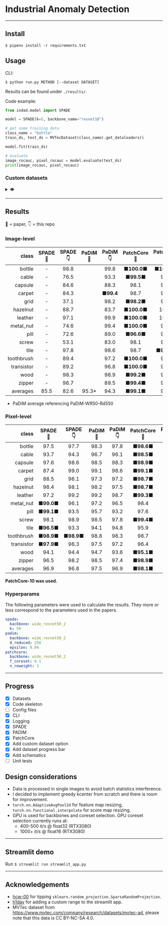 # Industrial Anomaly Detection
---

## Install

```shell
$ pipenv install -r requirements.txt
```

## Usage

CLI:
```shell
$ python run.py METHOD [--dataset DATASET]
```
Results can be found under `./results/`.

Code example:
```python
from indad.model import SPADE

model = SPADE(k=5, backbone_name="resnet18")

# get some training data
class_name = "bottle"
train_ds, test_ds = MVTecDataset(class_name).get_dataloaders()

model.fit(train_ds)

# evaluate
image_rocauc, pixel_rocauc = model.evaluate(test_ds)
print(image_rocauc, pixel_rocauc)
```

### Custom datasets
<details>
  <summary> 👁️ </summary>

Check out one of the downloaded MVTec datasets.
Naming of images should correspond among folders.
Right now there is no support for no ground truth pixel masks.

```
📂datasets
 ┗ 📂your_custom_dataset
  ┣ 📂 ground_truth/defective
  ┃ ┣ 📂 defect_type_1
  ┃ ┗ 📂 defect_type_2
  ┣ 📂 test
  ┃ ┣ 📂 defect_type_1
  ┃ ┣ 📂 defect_type_2
  ┃ ┗ 📂 good
  ┗ 📂 train/good
```

```shell
$ python run.py METHOD --dataset your_custom_dataset
```
</details>

---

## Results

📝 = paper, 👇 = this repo

### Image-level

| class      | SPADE 📝 | SPADE 👇 | PaDiM 📝   | PaDiM 👇 | PatchCore 📝 | PatchCore 👇 |
|-----------:|:--------:|:--------:|:----------:|:--------:|:------------:|:------------:|
| bottle     | -        | 98.8     |            | 99.8     | ■**100.0**■  | ■**100.0**■  |
| cable      | -        | 76.5     |            | 93.3     | ■**99.5**■   | 96.2         |
| capsule    | -        | 84.6     |            | 88.3     | 98.1         | 95.3         |
| carpet     | -        | 84.3     |            | ■**99.4**| 98.7         | 98.7         |
| grid       | -        | 37.1     |            | 98.2     | ■**98.2**■   | 93.0         |
| hazelnut   | -        | 88.7     |            | 83.7     | ■**100.0**■  | 100.0        |
| leather    | -        | 97.1     |            | 99.9     | ■**100.0**■  | 100.0        |
| metal_nut  | -        | 74.6     |            | 99.4     | ■**100.0**■  | 98.3         |
| pill       | -        | 72.6     |            | 89.0     | ■**96.6**■   | 92.8         |
| screw      | -        | 53.1     |            | 83.0     | 98.1         | 96.7         |
| tile       | -        | 97.8     |            | 98.6     | 98.7         | ■**99.0**■   |
| toothbrush | -        | 89.4     |            | 97.2     | ■**100.0**■  | 98.1         |
| transistor | -        | 89.2     |            | 96.8     | ■**100.0**■  | 99.7         |
| wood       | -        | 98.3     |            | 98.9     | ■**99.2**■   | 98.8         |
| zipper     | -        | 96.7     |            | 89.5     | ■**99.4**■   | 98.4         |
| averages   | 85.5     | 82.6     |  95.3*     | 94.3     | ■**99.1**■   | 97.7         |

* PaDiM average referencing PaDiM-WR50-Rd550

### Pixel-level

| class      | SPADE 📝   | SPADE 👇   | PaDiM 📝 | PaDiM 👇| PatchCore 📝   | PatchCore 👇 |
|-----------:|:----------:|:----------:|:--------:|:-------:|:--------------:|:------------:|
| bottle     | 97.5       | 97.7       | 98.3     | 97.8    | ■**98.6**■     | 97.8         | 
| cable      | 93.7       | 94.3       | 96.7     | 96.1    | ■**98.5**■     | 97.4         | 
| capsule    | 97.6       | 98.6       | 98.5     | 98.3    | ■**98.9**■     | 98.3         | 
| carpet     | 87.4       | 99.0       | 99.1     | 98.6    | ■**99.1**■     | 98.3         | 
| grid       | 88.5       | 96.1       | 97.3     | 97.2    | ■**98.7**■     | 96.7         | 
| hazelnut   | 98.4       | 98.1       | 98.2     | 97.5    | ■**98.7**■     | 98.1         | 
| leather    | 97.2       | 99.2       | 99.2     | 98.7    | ■**99.3**■     | 98.4         | 
| metal_nut  | ■**99.0**■ | 96.1       | 97.2     | 96.5    | 98.4           | 96.2         | 
| pill       | ■**99.1**■ | 93.5       | 95.7     | 93.2    | 97.6           | 98.7         | 
| screw      | 98.1       | 98.9       | 98.5     | 97.8    | ■**99.4**■     | 98.4         | 
| tile       | ■**96.5**■ | 93.3       | 94.1     | 94.8    | 95.9           | 94.0         | 
| toothbrush | ■**98.9**■ | ■**98.9**■ | 98.8     | 98.3    | 98.7           | 98.1         | 
| transistor | ■**97.9**■ | 96.3       | 97.5     | 97.2    | 96.4           | 97.5         | 
| wood       | 94.1       | 94.4       | 94.7     | 93.6    | ■**95.1**■     | 91.9         | 
| zipper     | 96.5       | 98.2       | 98.5     | 97.4    | ■**98.9**■     | 97.6         | 
| averages   | 96.9       | 96.8       | 97.5     | 96.9    | ■**98.1**■     | 97.2         |

__PatchCore-10 was used.__

### Hyperparams

The following parameters were used to calculate the results. 
They more or less correspond to the parameters used in the papers.

```yaml
spade:
  backbone: wide_resnet50_2
  k: 50
padim:
  backbone: wide_resnet50_2
  d_reduced: 250
  epsilon: 0.04
patchcore:
  backbone: wide_resnet50_2
  f_coreset: 0.1
  n_reweight: 3
```

---

## Progress

- [x] Datasets
- [x] Code skeleton
- [ ] Config files
- [x] CLI
- [x] Logging
- [x] SPADE
- [x] PADIM
- [x] PatchCore
- [x] Add custom dataset option
- [x] Add dataset progress bar
- [x] Add schematics
- [ ] Unit tests

## Design considerations

- Data is processed in single images to avoid batch statistics interference.
- I decided to implement greedy kcenter from scratch and there is room for improvement.
- `torch.nn.AdaptiveAvgPool2d` for feature map resizing, `torch.nn.functional.interpolate` for score map resizing.
- GPU is used for backbones and coreset selection. GPU coreset selection currently runs at:
  - 400-500 it/s @ float32 (RTX3080)
  - 1000+ it/s @ float16 (RTX3080)

---

## Streamlit demo

Run `$ streamlit run streamlit_app.py`

---

## Acknowledgements

-  [hcw-00](https://github.com/hcw-00) for tipping `sklearn.random_projection.SparseRandomProjection`.
-  [h1day](https://github.com/h1day) for adding a custom range to the streamlit app.
- MVTec dataset from https://www.mvtec.com/company/research/datasets/mvtec-ad, please note that this data is CC BY-NC-SA 4.0.